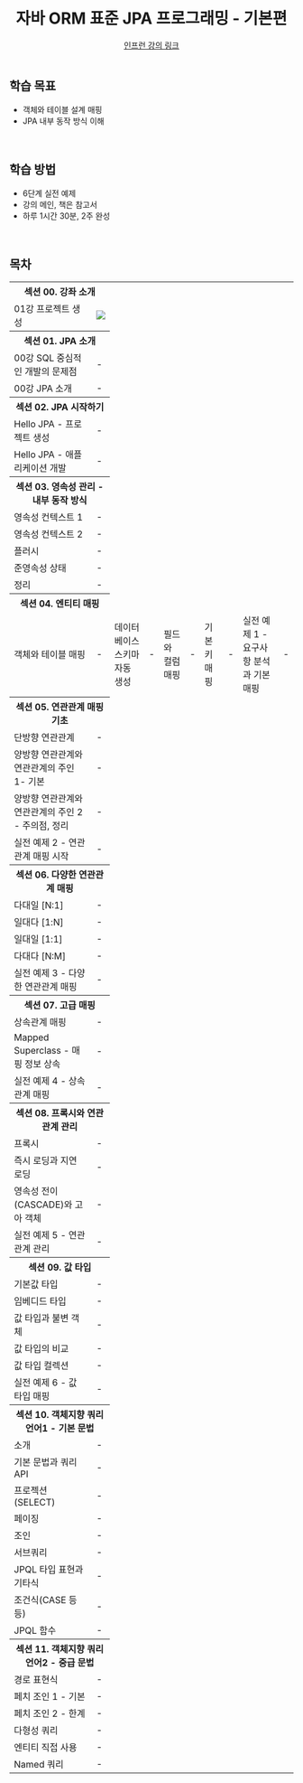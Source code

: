 <div align=center>
<h1> 자바 ORM 표준 JPA 프로그래밍 - 기본편 </h1>
</div>
<div align="center">
<a href="https://www.inflearn.com/course/ORM-JPA-Basic"> 인프런 강의 링크 </a>
</div>

<br />

## 학습 목표
- 객체와 테이블 설계 매핑
- JPA 내부 동작 방식 이해

<br/>

## 학습 방법
- 6단계 실전 예제
- 강의 메인, 책은 참고서 
- 하루 1시간 30분, 2주 완성

<br/>

## 목차

<table>
<tr>
    <th colspan="2"> 섹션 00. 강좌 소개 </th>
</tr>
<tr>
    <td>01강 프로젝트 생성</td><td><img src="https://img.shields.io/badge/-21/04/08-DFFD26" /></td>
</tr>
<tr>
    <th colspan="2"> 섹션 01. JPA 소개 </th>
</tr>
<tr>
    <tr><td> 00강 SQL 중심적인 개발의 문제점 </td><td> - </td></tr>
    <tr><td> 00강 JPA 소개 </td><td> - </td></tr>
</tr>
<tr>
    <th colspan="2"> 섹션 02. JPA 시작하기 </th>
</tr>
<tr>
    <tr><td> Hello JPA - 프로젝트 생성 </td><td> - </td></tr>
    <tr><td> Hello JPA - 애플리케이션 개발 </td><td> - </td></tr>
</tr>
<tr>
    <th colspan="2"> 섹션 03. 영속성 관리 - 내부 동작 방식 </th>
</tr>
<tr>
    <tr><td> 영속성 컨텍스트 1 </td><td> - </td></tr>
    <tr><td> 영속성 컨텍스트 2 </td><td> - </td></tr>
    <tr><td> 플러시 </td><td> - </td></tr>
    <tr><td> 준영속성 상태 </td><td> - </td></tr>
    <tr><td> 정리 </td><td> - </td></tr>
</tr>
<tr>
    <th colspan="2"> 섹션 04. 엔티티 매핑 </th>
</tr>
<tr>
    <td> 객체와 테이블 매핑 </td><td> - </td>
    <td> 데이터베이스 스키마 자동 생성 </td><td> - </td>
    <td> 필드와 컬럼 매핑 </td><td> - </td>
    <td> 기본 키 매핑 </td><td> - </td>
    <td> 실전 예제 1 - 요구사항 분석과 기본 매핑 </td><td> - </td>
</tr>
<tr>
    <th colspan="2"> 섹션 05. 연관관계 매핑 기초 </th>
</tr>
<tr><td> 단방향 연관관계 </td><td> - </td></tr>
<tr><td> 양방향 연관관계와 연관관계의 주인 1- 기본 </td><td> - </td></tr>
<tr><td> 양방향 연관관계와 연관관계의 주인 2 - 주의점, 정리 </td><td> - </td></tr>
<tr><td> 실전 예제 2 - 연관관계 매핑 시작 </td><td> - </td></tr>
<tr>
    <th colspan="2"> 섹션 06. 다양한 연관관계 매핑 </th>
</tr>
<tr><td> 다대일 [N:1] </td><td> - </td></tr>
<tr><td> 일대다 [1:N] </td><td> - </td></tr>
<tr><td> 일대일 [1:1] </td><td> - </td></tr>
<tr><td> 다대다 [N:M] </td><td> - </td></tr>
<tr><td> 실전 예제 3 - 다양한 연관관계 매핑 </td><td> - </td></tr>
<tr>
    <th colspan="2"> 섹션 07. 고급 매핑 </th>
</tr>
<tr><td> 상속관계 매핑 </td><td> - </td></tr>
<tr><td> Mapped Superclass - 매핑 정보 상속 </td><td> - </td></tr>
<tr><td> 실전 예제 4 - 상속관계 매핑 </td><td> - </td></tr>
<tr>
    <th colspan="2"> 섹션 08. 프록시와 연관관계 관리 </th>
</tr>
<tr><td> 프록시 </td><td> - </td></tr>
<tr><td> 즉시 로딩과 지연 로딩 </td><td> - </td></tr>
<tr><td> 영속성 전이(CASCADE)와 고아 객체 </td><td> - </td></tr>
<tr><td> 실전 예제 5 - 연관관계 관리 </td><td> - </td></tr>
<tr>
    <th colspan="2"> 섹션 09. 값 타입 </th>
</tr>
<tr><td> 기본값 타입 </td><td> - </td></tr>
<tr><td> 임베디드 타입 </td><td> - </td></tr>
<tr><td> 값 타입과 불변 객체 </td><td> - </td></tr>
<tr><td> 값 타입의 비교 </td><td> - </td></tr>
<tr><td> 값 타입 컬렉션 </td><td> - </td></tr>
<tr><td> 실전 예제 6 - 값 타입 매핑 </td><td> - </td></tr>
<tr>
    <th colspan="2"> 섹션 10. 객체지향 쿼리 언어1 - 기본 문법 </th>
</tr>
<tr><td> 소개 </td><td> - </td></tr>
<tr><td> 기본 문법과 쿼리 API </td><td> - </td></tr>
<tr><td> 프로젝션(SELECT) </td><td> - </td></tr>
<tr><td> 페이징 </td><td> - </td></tr>
<tr><td> 조인 </td><td> - </td></tr>
<tr><td> 서브쿼리 </td><td> - </td></tr>
<tr><td> JPQL 타입 표현과 기타식 </td><td> - </td></tr>
<tr><td> 조건식(CASE 등등) </td><td> - </td></tr>
<tr><td> JPQL 함수 </td><td> - </td></tr>
<tr>
    <th colspan="2"> 섹션 11. 객체지향 쿼리 언어2 - 중급 문법 </th>
</tr>
<tr><td> 경로 표현식 </td><td> - </td></tr>
<tr><td> 페치 조인 1 - 기본 </td><td> - </td></tr>
<tr><td> 페치 조인 2 - 한계 </td><td> - </td></tr>
<tr><td> 다형성 쿼리 </td><td> - </td></tr>
<tr><td> 엔티티 직접 사용 </td><td> - </td></tr>
<tr><td> Named 쿼리 </td><td> - </td></tr>
</table>


